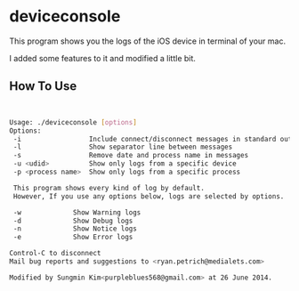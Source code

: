 deviceconsole
============

This program shows you the logs of the iOS device in terminal of your mac.

I added some features to it and modified a little bit.



How To Use
----------

```````sh


Usage: ./deviceconsole [options]
Options:
 -i                 Include connect/disconnect messages in standard out
 -l                 Show separator line between messages
 -s                 Remove date and process name in messages
 -u <udid>          Show only logs from a specific device
 -p <process name>	Show only logs from a specific process

 This program shows every kind of log by default.
 However, If you use any options below, logs are selected by options.

 -w 			Show Warning logs
 -d 			Show Debug logs
 -n 			Show Notice logs
 -e 			Show Error logs

Control-C to disconnect
Mail bug reports and suggestions to <ryan.petrich@medialets.com>

Modified by Sungmin Kim<purpleblues568@gmail.com> at 26 June 2014.

````````


